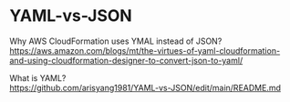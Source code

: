 # YAML-vs-JSON

Why AWS CloudFormation uses YMAL instead of JSON? \
https://aws.amazon.com/blogs/mt/the-virtues-of-yaml-cloudformation-and-using-cloudformation-designer-to-convert-json-to-yaml/

What is YAML? \
https://github.com/arisyang1981/YAML-vs-JSON/edit/main/README.md
